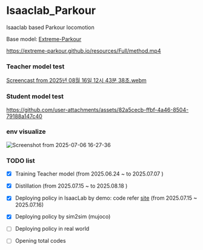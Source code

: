 # Isaaclab_Parkour
Isaaclab based Parkour locomotion 

Base model: [Extreme-Parkour](https://extreme-parkour.github.io/)

https://extreme-parkour.github.io/resources/Full/method.mp4



### Teacher model test 

[Screencast from 2025년 08월 16일 12시 43분 38초.webm](https://github.com/user-attachments/assets/ff1f58db-2439-449c-b596-5a047c526f1f)

### Student model test 


https://github.com/user-attachments/assets/82a5cecb-ffbf-4a46-8504-79188a147c40



### env visualize 

![Screenshot from 2025-07-06 16-27-36](https://github.com/user-attachments/assets/9baa9a6c-63db-4703-ac95-f067c8f6e287)


### TODO list

* [x] Training Teacher model  (from 2025.06.24 ~ to 2025.07.07 )

* [x] Distillation (from 2025.07.15 ~ to 2025.08.18 )

* [x] Deploying policy in IsaacLab by demo: code refer [site](https://isaac-sim.github.io/IsaacLab/main/source/overview/showroom.html)  (from 2025.07.15 ~ 2025.07.16)

* [x] Deploying policy by sim2sim (mujoco)

* [ ] Deploying policy in real world 

* [ ] Opening total codes 
